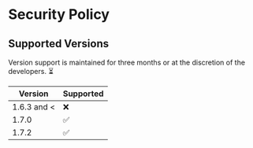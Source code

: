 # Security Policy

## Supported Versions

Version support is maintained for three months or at the discretion of the developers. :hourglass_flowing_sand:

| Version | Supported          |
| ------- | ------------------ |
| 1.6.3 and <   | :x:                |
| 1.7.0     | :white_check_mark: |
| 1.7.2     | :white_check_mark: |
